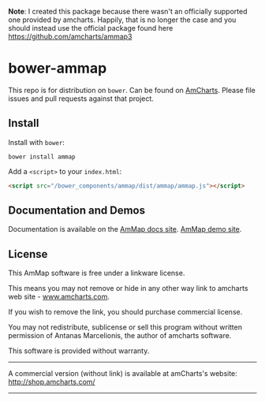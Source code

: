 **Note**: I created this package because there wasn't an officially supported
one provided by amcharts. Happily, that is no longer the case and you should
instead use the official package found here https://github.com/amcharts/ammap3

# bower-ammap

This repo is for distribution on `bower`. Can be found on
[AmCharts](http://www.amcharts.com). Please file issues and pull requests
against that project.

## Install

Install with `bower`:

```shell
bower install ammap
```

Add a `<script>` to your `index.html`:

```html
<script src="/bower_components/ammap/dist/ammap/ammap.js"></script>
```

## Documentation and Demos

Documentation is available on the
[AmMap docs site](http://docs.amcharts.com/3/).
[AmMap demo site](http://www.amcharts.com/demos/).

## License

This AmMap software is free under a linkware license.

This means you may not remove or hide in any other way link to amcharts
web site - www.amcharts.com.

If you wish to remove the link, you should purchase commercial license.

You may not redistribute, sublicense or sell this program without written
permission of Antanas Marcelionis, the author of amcharts software.

This software is provided without warranty.
*********************************************************************************
A commercial version (without link) is available at amCharts's website:
http://shop.amcharts.com/
*********************************************************************************
